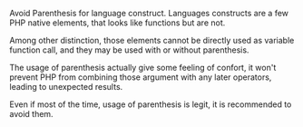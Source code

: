 Avoid Parenthesis for language construct. Languages constructs are a few PHP native elements, that looks like functions but are not. 

Among other distinction, those elements cannot be directly used as variable function call, and they may be used with or without parenthesis.

The usage of parenthesis actually give some feeling of confort, it won't prevent PHP from combining those argument with any later operators, leading to unexpected results.

Even if most of the time, usage of parenthesis is legit, it is recommended to avoid them. 